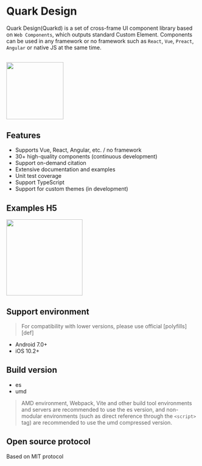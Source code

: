 # Quark Design

Quark Design(Quarkd) is a set of cross-frame UI component library based on `Web Components`, which outputs standard Custom Element. Components can be used in any framework or no framework such as `React`, `Vue`, `Preact`, `Angular` or native JS at the same time.

<div style="margin:30px 0;"><img src="https://m.hellobike.com/resource/helloyun/13459/AOAJV_quark-logo2.png?x-oss-process=image/quality,q_80" width="150" /></div>

## Features

- Supports Vue, React, Angular, etc. / no framework
- 30+ high-quality components (continuous development)
- Support on-demand citation
- Extensive documentation and examples
- Unit test coverage
- Support TypeScript
- Support for custom themes (in development)

## Examples H5

<img src="https://m.hellobike.com/resource/helloyun/16682/76s6X_quark.demo.png?x-oss-process=image/quality,q_80" width="200" />

## Support environment

> For compatibility with lower versions, please use official [polyfills][def]

- Android 7.0+
- iOS 10.2+

## Build version

- es
- umd

> AMD environment, Webpack, Vite and other build tool environments and servers are recommended to use the es version, and non-modular environments (such as direct reference through the `<script>` tag) are recommended to use the umd compressed version.


<!-- ## Name

The term of physics, quark (English: quark), meaning straton, is an elementary particle and the basic unit that constitutes matter. Quarks combine to form composite particles called hadrons, which are the units that make up the nucleus of an atom.

For web developers, UI components are the smallest unit of reusable code for building pages (interactive, reusable, and the smallest unit across technology stacks), which can run in various frameworks or frameless like native tags. in application. So we named it Quark! -->

## Open source protocol

Based on MIT protocol
